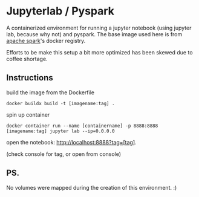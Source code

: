 # Jupyterlab / Pyspark 

A containerized environment for running a jupyter notebook (using jupyter lab, because why not) and pyspark.
The base image used here is from [apache spark](https://hub.docker.com/r/apache/spark/tags)'s docker registry.

Efforts to be make this setup a bit more optimized has been skewed due to coffee shortage.


## Instructions
build the image from the Dockerfile

`
docker buildx build -t [imagename:tag] .
`

spin up container

`
docker container run --name [containername] -p 8888:8888 [imagename:tag] jupyter lab --ip=0.0.0.0
`

open the notebook: [http://localhost:8888?tag=[tag]](http://localhost:8888). 

(check console for tag, or open from console)

## PS.

No volumes were mapped during the creation of this environment. :)


